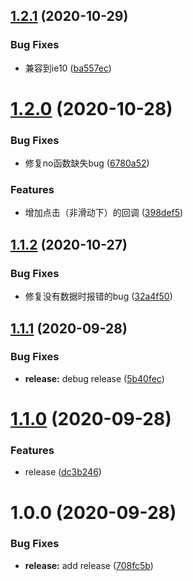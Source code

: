 ## [1.2.1](https://github.com/godxiaoji/mslide/compare/v1.2.0...v1.2.1) (2020-10-29)


### Bug Fixes

* 兼容到ie10 ([ba557ec](https://github.com/godxiaoji/mslide/commit/ba557ecf5e3e072bf2c588072f924320c281ca5c))

# [1.2.0](https://github.com/godxiaoji/mslide/compare/v1.1.2...v1.2.0) (2020-10-28)


### Bug Fixes

* 修复no函数缺失bug ([6780a52](https://github.com/godxiaoji/mslide/commit/6780a52489f1d11c9b2b9a9755e45e65b335a22a))


### Features

* 增加点击（非滑动下）的回调 ([398def5](https://github.com/godxiaoji/mslide/commit/398def5395c47af5dfa60a061bcdd4afcd73bb5d))

## [1.1.2](https://github.com/godxiaoji/mslide/compare/v1.1.1...v1.1.2) (2020-10-27)


### Bug Fixes

* 修复没有数据时报错的bug ([32a4f50](https://github.com/godxiaoji/mslide/commit/32a4f50157094dba235f208416f2db830e8200e2))

## [1.1.1](https://github.com/godxiaoji/mslide/compare/v1.1.0...v1.1.1) (2020-09-28)


### Bug Fixes

* **release:** debug release ([5b40fec](https://github.com/godxiaoji/mslide/commit/5b40fec8c21d737f4fcbd197193c38fb28e0ed38))

# [1.1.0](https://github.com/godxiaoji/mslide/compare/v1.0.0...v1.1.0) (2020-09-28)


### Features

* release ([dc3b246](https://github.com/godxiaoji/mslide/commit/dc3b246948edb0da7be924c04b1f9a815126da15))

# 1.0.0 (2020-09-28)


### Bug Fixes

* **release:** add release ([708fc5b](https://github.com/godxiaoji/mslide/commit/708fc5b9584b9f10f2adfd4285f18937accdfaac))
